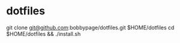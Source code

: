 # dotfiles

git clone git@github.com:bobbypage/dotfiles.git $HOME/dotfiles
cd $HOME/dotfiles && ./install.sh
